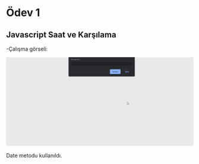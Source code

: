 # Ödev 1

## Javascript Saat ve Karşılama

-Çalışma görseli:

![clock](figures/clock.gif)

Date metodu kullanıldı.